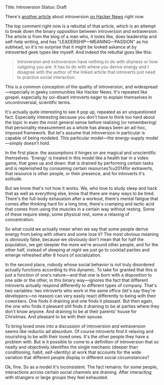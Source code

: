 Title: Introversion
Status: Draft

There's [another article][1] about introversion [on Hacker News][2] right now.

[1]: http://joshuaspodek.com/introversion-opposite-extroversion
[2]: https://news.ycombinator.com/item?id=6800676

The top comment right now is a rebuttal of that article, which is an attempt to break down the binary opposition between introversion and extraversion. The article is from the blog of a man who, it looks like, does leadership and self-help writing, and has "LEADERSHIP—MEANING—PASSION" as his subhead, so it's no surprise that it might be looked askance at by introverted geek types like myself. And indeed the rebuttal goes like this: 

> Introversion and extroversion have nothing to do with shyness or how outgoing you are. It has to do with where you derive energy and I disagree with the author of the linked article that introverts just need to practice social interaction.

This is a common conception of the quality of introversion, and widespread—especially in geeky communities like Hacker News. It's repeated like gospel, especially by soi-disant introverts eager to explain themselves in uncontroversial, scientific terms. 

It's actually quite interesting to see it pop up, repeated as an unquestioned fact. Especially interesting because you don't have to think too hard about the topic in even the most general sense before realizing (or remembering) that personality measurement as a whole has always been an ad-hoc, imposed framework. But let's assume that introversion in particular is capable of being modeled. This particular model—the energy-supply model—simply doesn't hold.

In the first place: the assumptions it hinges on are magical and unscientific themselves. 'Energy' is treated in this model like a health bar in a video game, that goes up and down: that is drained by performing certain tasks and is replenished by consuming certain resources%u2014for extraverts, that resource is other people, or their presence, and for introverts it's solitude.

But we know that's not how it works. We, who love to study sleep and hack that as well as everything else, know that there are many ways to be tired. There's the full-body exhaustion after a workout, there's mental fatigue that comes after thinking hard for a long time, there's cramping and lactic acid that comes from using the muscles in a certain way without resting. Some of these require sleep, some physical rest, some a relaxing of concentration.

So what could we actually mean when we say that some people derive energy from being with others and some lose it? The most obvious meaning is obviously false, because we obviously don't mean that for half the population, we get sleepier the more we're around other people, and for the other half, instead of sleeping at night we just go to cocktail parties and emerge refreshed after 8 hours of socialization. 

In the second place, nobody whose social behavior is not truly disordered actually functions according to this dynamic. To take for granted that this is just a function of one's nature—and that one is born with a disposition to one side or the other, in this binary way—ignores the fact that different introverts actually respond differently to different types of company. That's two variables: two introverts who work in the same office (let's say they're developers—no reason) can very easily react differently to being with their coworkers. One finds it draining and one finds it pleasant. But then again, the one who finds it pleasant still finds it draining to be at parties where they don't know anyone. And draining to be at their parents' house for Christmas. And pleasant to be with their spouse.

To bring loved ones into a discussion of introversion and extraversion seems like reductio ad absurdum. Of course introverts find it relaxing and nourishing to be with their loved ones. It's the other people they have a problem with. But is it possible to come to a definition of introversion that so neatly and objectively identifies the single mechanic (deeper than conditioning, habit, self-identity) at work that accounts for the wide variation that different people display in different social circumstances?

Ok, fine. So as a model it's inconsistent. The fact remains: for some people, interactions across certain social channels are draining. After interacting with strangers or large groups they feel exhausted.

